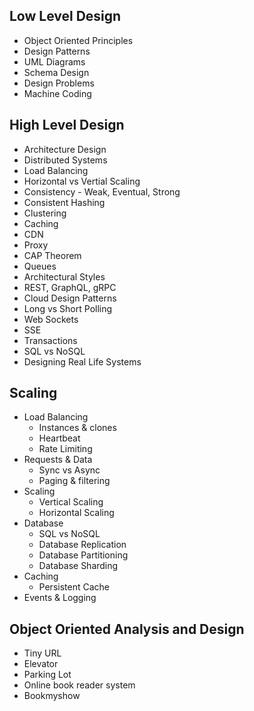 ## Low Level Design
- Object Oriented Principles
- Design Patterns
- UML Diagrams
- Schema Design
- Design Problems
- Machine Coding

## High Level Design
- Architecture Design
- Distributed Systems
- Load Balancing
- Horizontal vs Vertial Scaling
- Consistency - Weak, Eventual, Strong
- Consistent Hashing
- Clustering
- Caching
- CDN
- Proxy
- CAP Theorem
- Queues
- Architectural Styles
- REST, GraphQL, gRPC
- Cloud Design Patterns
- Long vs Short Polling
- Web Sockets
- SSE
- Transactions
- SQL vs NoSQL
- Designing Real Life Systems

## Scaling
- Load Balancing
  - Instances & clones
  - Heartbeat
  - Rate Limiting
- Requests & Data
  - Sync vs Async
  - Paging & filtering
- Scaling
  - Vertical Scaling
  - Horizontal Scaling
- Database
  - SQL vs NoSQL
  - Database Replication
  - Database Partitioning
  - Database Sharding
- Caching
  - Persistent Cache
- Events & Logging

## Object Oriented Analysis and Design
- Tiny URL
- Elevator
- Parking Lot
- Online book reader system
- Bookmyshow

